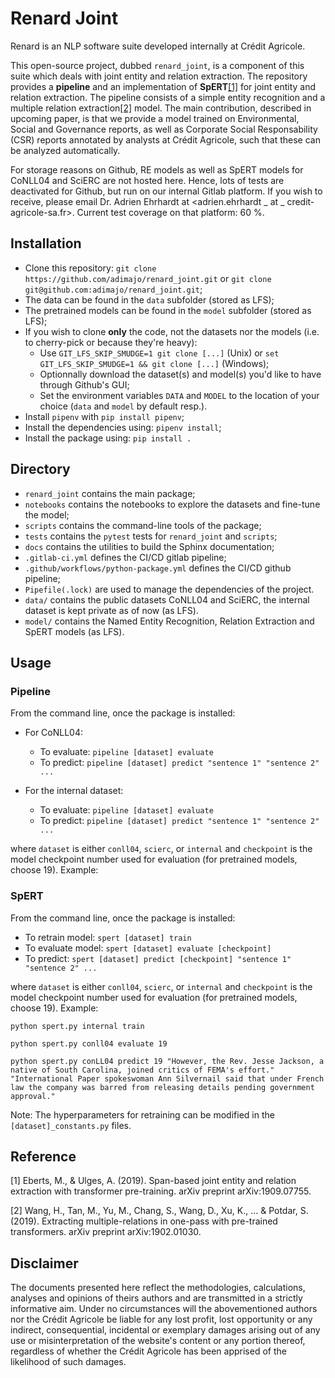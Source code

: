 # Renard Joint

Renard is an NLP software suite developed internally at Crédit Agricole.

This open-source project, dubbed `renard_joint`, is a component of this suite which deals with joint entity and relation
extraction. The repository provides a **pipeline** and an implementation of **SpERT**[[1]](#1) for joint entity and 
relation extraction. The pipeline consists of a simple entity recognition and a multiple relation extraction[[2]](#2) 
model. The main contribution, described in upcoming paper, is that we provide a model trained on Environmental,
Social and Governance reports, as well as Corporate Social Responsability (CSR) reports annotated by analysts at Crédit
Agricole, such that these can be analyzed automatically.

For storage reasons on Github, RE models as well as SpERT models for CoNLL04 and SciERC are not hosted here. Hence, lots
of tests are deactivated for Github, but run on our internal Gitlab platform. If you wish to receive, please email Dr.
Adrien Ehrhardt at <adrien.ehrhardt _ at _ credit-agricole-sa.fr>. Current test coverage on that platform: 60 %.

## Installation

- Clone this repository: `git clone https://github.com/adimajo/renard_joint.git` or `git clone git@github.com:adimajo/renard_joint.git`;
- The data can be found in the `data` subfolder (stored as LFS);
- The pretrained models can be found in the `model` subfolder (stored as LFS);
- If you wish to clone **only** the code, not the datasets nor the models (i.e. to cherry-pick or because they're heavy):
    - Use `GIT_LFS_SKIP_SMUDGE=1 git clone [...]` (Unix) or `set GIT_LFS_SKIP_SMUDGE=1 && git clone [...]` (Windows);
    - Optionnally download the dataset(s) and model(s) you'd like to have through Github's GUI;
    - Set the environment variables `DATA` and `MODEL` to the location of your choice (`data` and `model` by default resp.).
- Install `pipenv` with `pip install pipenv`;
- Install the dependencies using: `pipenv install`;
- Install the package using: `pip install .`

## Directory

- `renard_joint` contains the main package;
- `notebooks` contains the notebooks to explore the datasets and fine-tune the model;
- `scripts` contains the command-line tools of the package;
- `tests` contains the `pytest` tests for `renard_joint` and `scripts`;
- `docs` contains the utilities to build the Sphinx documentation;
- `.gitlab-ci.yml` defines the CI/CD gitlab pipeline;
- `.github/workflows/python-package.yml` defines the CI/CD github pipeline;
- `Pipefile(.lock)` are used to manage the dependencies of the project.
- `data/` contains the public datasets CoNLL04 and SciERC, the internal dataset is kept private as of now (as LFS).
- `model/` contains the Named Entity Recognition, Relation Extraction and SpERT models (as LFS).

## Usage

### Pipeline

From the command line, once the package is installed:

- For CoNLL04:
    - To evaluate: `pipeline [dataset] evaluate`
    - To predict: `pipeline [dataset] predict "sentence 1" "sentence 2" ...`

- For the internal dataset:
    - To evaluate: `pipeline [dataset] evaluate`
    - To predict: `pipeline [dataset] predict "sentence 1" "sentence 2" ...`

where `dataset` is either `conll04`, `scierc`, or `internal` and `checkpoint` is the model checkpoint number used 
for evaluation (for pretrained models, choose 19). Example:

### SpERT

From the command line, once the package is installed:

- To retrain model: `spert [dataset] train`
- To evaluate model: `spert [dataset] evaluate [checkpoint]`
- To predict: `spert [dataset] predict [checkpoint] "sentence 1" "sentence 2" ...`

where `dataset` is either `conll04`, `scierc`, or `internal` and `checkpoint` is the model checkpoint number used 
for evaluation (for pretrained models, choose 19). Example:

```
python spert.py internal train

python spert.py conll04 evaluate 19

python spert.py conLL04 predict 19 "However, the Rev. Jesse Jackson, a native of South Carolina, joined critics of FEMA's effort." "International Paper spokeswoman Ann Silvernail said that under French law the company was barred from releasing details pending government approval."
```

Note: The hyperparameters for retraining can be modified in the `[dataset]_constants.py` files.

## Reference

<a id="1">[1]</a> Eberts, M., & Ulges, A. (2019). Span-based joint entity and relation extraction with transformer pre-training. arXiv preprint arXiv:1909.07755.

<a id="2">[2]</a> Wang, H., Tan, M., Yu, M., Chang, S., Wang, D., Xu, K., ... & Potdar, S. (2019). Extracting multiple-relations in one-pass with pre-trained transformers. arXiv preprint arXiv:1902.01030.

## Disclaimer

The documents presented here reflect the methodologies, calculations, analyses and opinions of theirs authors and 
are transmitted in a strictly informative aim. Under no circumstances will the abovementioned authors nor the 
Crédit Agricole be liable for any lost profit, lost opportunity or any indirect, consequential, incidental or
 exemplary damages arising out of any use or misinterpretation of the website's content or any portion thereof, 
 regardless of whether the Crédit Agricole has been apprised of the likelihood of such damages.
